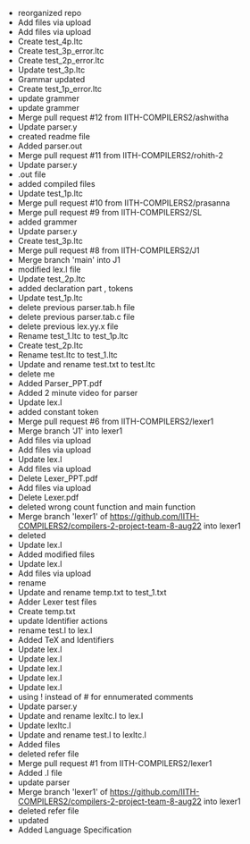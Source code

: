 - reorganized repo
- Add files via upload
- Add files via upload
- Create test_4p.ltc
- Create test_3p_error.ltc
- Create test_2p_error.ltc
- Update test_3p.ltc
- Grammar updated
- Create test_1p_error.ltc
- update grammer
- update grammer
- Merge pull request #12 from IITH-COMPILERS2/ashwitha
- Update parser.y
- created readme file
- Added parser.out
- Merge pull request #11 from IITH-COMPILERS2/rohith-2
- Update parser.y
- .out file
- added compiled files
- Update test_1p.ltc
- Merge pull request #10 from IITH-COMPILERS2/prasanna
- Merge pull request #9 from IITH-COMPILERS2/SL
- added grammer
- Update parser.y
- Create test_3p.ltc
- Merge pull request #8 from IITH-COMPILERS2/J1
- Merge branch 'main' into J1
- modified lex.l file
- Update test_2p.ltc
- added declaration part , tokens
- Update test_1p.ltc
- delete previous parser.tab.h file
- delete previous parser.tab.c  file
- delete previous lex.yy.x file
- Rename test_1.ltc to test_1p.ltc
- Create test_2p.ltc
- Rename test.ltc to test_1.ltc
- Update and rename test.txt to test.ltc
- delete me
- Added Parser_PPT.pdf
- Added 2 minute video for parser
- Update lex.l
- added constant token
- Merge pull request #6 from IITH-COMPILERS2/lexer1
- Merge branch 'J1' into lexer1
- Add files via upload
- Add files via upload
- Update lex.l
- Add files via upload
- Delete Lexer_PPT.pdf
- Add files via upload
- Delete Lexer.pdf
- deleted wrong count function and main function
- Merge branch 'lexer1' of https://github.com/IITH-COMPILERS2/compilers-2-project-team-8-aug22 into lexer1
- deleted
- Update lex.l
- Added modified files
- Update lex.l
- Add files via upload
- rename
- Update and rename temp.txt to test_1.txt
- Adder Lexer test files
- Create temp.txt
- update Identifier actions
- rename test.l to lex.l
- Added TeX and Identifiers
- Update lex.l
- Update lex.l
- Update lex.l
- Update lex.l
- Update lex.l
- using ! instead of # for ennumerated comments
- Update parser.y
- Update and rename lexltc.l to lex.l
- Update lexltc.l
- Update and rename test.l to lexltc.l
- Added files
- deleted refer file
- Merge pull request #1 from IITH-COMPILERS2/lexer1
- Added .l file
- update parser
- Merge branch 'lexer1' of https://github.com/IITH-COMPILERS2/compilers-2-project-team-8-aug22 into lexer1
- deleted refer file
- updated
- Added Language Specification
